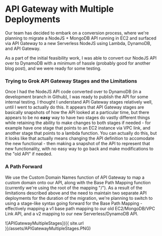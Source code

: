 # API Gateway with Multiple Deployments

Our team has decided to embark on a conversion process, where we're planning to migrate a NodeJS + MongoDB API running in EC2 and surfaced via API Gateway to a new Serverless NodeJS using Lambda, DynamoDB, and API Gateway.

As a part of the initial feasibility work, I was able to convert our NodeJS API over to DynamoDB with a minimum of hassle (probably good for another blog post), and we were ready for some testing.

### Trying to Grok API Gateway Stages and the Limitations

Once I had the NodeJS API code converted over to DynamoDB (in a development branch in Github), I was ready to publish the API for some internal testing. I thought I understand API Gateway stages relatively well, until I went to actually do this. It appears that API Gateway stages are basically snapshots of how the API looked at a particular time, but there appears to be no **easy** way to have two stages do vastly different things while retaining the ability to make changes to both stages if needed - for example have one stage that points to an EC2 instance via VPC link, and another stage that points to a lambda function. You can actually do this, but it looks like that actually means changing the API definition to accomodate the new functional - then making a snapshot of the API to represent that new functionality, with no easy way to go back and make modifications to the "old API" if needed.

### A Path Forward

We use the Custom Domain Names function of API Gateway to map a custom domain onto our API, along with the Base Path Mapping function (currently we're using the root of the mapping "/"). As a result of the limitations described above and the need to maintain two separate API deployments for the duration of the migration, we're planning to switch to using a stage-like syntax going forward for the Base Path Mapping - effectively mapping a v1 base path mapping to our old EC2/MongoDB/VPC Link API, and a v2 mapping to our new Serverless/DynamoDB API.

![APIGatewayMultipleStages]({{ site.url }}/assets/APIGatewayMultipleStages.PNG)
